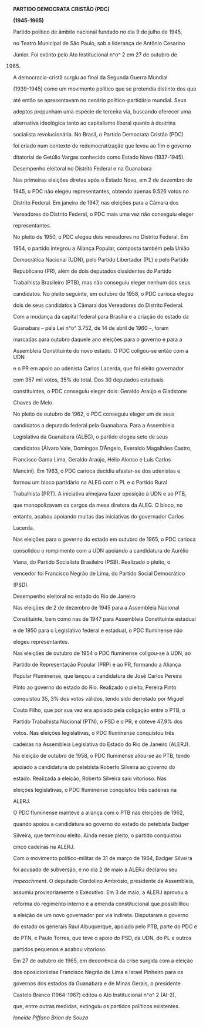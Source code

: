 **PARTIDO DEMOCRATA CRISTÃO (PDC)**



**(1945-1965)**



Partido político de âmbito nacional fundado no dia 9 de julho de 1945,

no Teatro Municipal de São Paulo, sob a liderança de Antônio Cesarino

Júnior. Foi extinto pelo Ato Institucional n^o^ 2 em 27 de outubro de

1965.



A democracia-cristã surgiu ao final da Segunda Guerra Mundial

(1939-1945) como um movimento político que se pretendia distinto dos que

até então se apresentavam no cenário político-partidário mundial. Seus

adeptos propunham uma espécie de terceira via, buscando oferecer uma

alternativa ideológica tanto ao capitalismo liberal quanto à doutrina

socialista revolucionária. No Brasil, o Partido Democrata Cristão (PDC)

foi criado num contexto de redemocratização que levou ao fim o governo

ditatorial de Getúlio Vargas conhecido como Estado Novo (1937-1945).



Desempenho eleitoral no Distrito Federal e na Guanabara



Nas primeiras eleições diretas após o Estado Novo, em 2 de dezembro de

1945, o PDC não elegeu representantes, obtendo apenas 9.526 votos no

Distrito Federal. Em janeiro de 1947, nas eleições para a Câmara dos

Vereadores do Distrito Federal, o PDC mais uma vez não conseguiu eleger

representantes.



No pleito de 1950, o PDC elegeu dois vereadores no Distrito Federal. Em

1954, o partido integrou a Aliança Popular, composta também pela União

Democrática Nacional (UDN), pelo Partido Libertador (PL) e pelo Partido

Republicano (PR), além de dois deputados dissidentes do Partido

Trabalhista Brasileiro (PTB), mas não conseguiu eleger nenhum dos seus

candidatos. No pleito seguinte, em outubro de 1958, o PDC carioca elegeu

dois de seus candidatos à Câmara dos Vereadores do Distrito Federal.



Com a mudança da capital federal para Brasília e a criação do estado da

Guanabara – pela Lei n^o^ 3.752, de 14 de abril de 1960 –, foram

marcadas para outubro daquele ano eleições para o governo e para a

Assembleia Constituinte do novo estado. O PDC coligou-se então com a UDN

e o PR em apoio ao udenista Carlos Lacerda, que foi eleito governador

com 357 mil votos, 35% do total. Dos 30 deputados estaduais

constituintes, o PDC conseguiu eleger dois: Geraldo Araújo e Gladstone

Chaves de Melo.



No pleito de outubro de 1962, o PDC conseguiu eleger um de seus

candidatos a deputado federal pela Guanabara. Para a Assembleia

Legislativa da Guanabara (ALEG), o partido elegeu sete de seus

candidatos (Álvaro Vale, Domingos D’Ângelo, Everaldo Magalhães Castro,

Francisco Gama Lima, Geraldo Araújo, Hélio Alonso e Luís Carlos

Mancini). Em 1963, o PDC carioca decidiu afastar-se dos udenistas e

formou um bloco partidário na ALEG com o PL e o Partido Rural

Trabalhista (PRT). A iniciativa almejava fazer oposição à UDN e ao PTB,

que monopolizavam os cargos da mesa diretora da ALEG. O bloco, no

entanto, acabou apoiando muitas das iniciativas do governador Carlos

Lacerda.



Nas eleições para o governo do estado em outubro de 1965, o PDC carioca

consolidou o rompimento com a UDN apoiando a candidatura de Aurélio

Viana, do Partido Socialista Brasileiro (PSB). Realizado o pleito, o

vencedor foi Francisco Negrão de Lima, do Partido Social Democrático

(PSD).



Desempenho eleitoral no estado do Rio de Janeiro



Nas eleições de 2 de dezembro de 1945 para a Assembleia Nacional

Constituinte, bem como nas de 1947 para Assembleia Constituinte estadual

e de 1950 para o Legislativo federal e estadual, o PDC fluminense não

elegeu representantes.



Nas eleições de outubro de 1954 o PDC fluminense coligou-se à UDN, ao

Partido de Representação Popular (PRP) e ao PR, formando a Aliança

Popular Fluminense, que lançou a candidatura de José Carlos Pereira

Pinto ao governo do estado do Rio. Realizado o pleito, Pereira Pinto

conquistou 35, 3% dos votos válidos, tendo sido derrotado por Miguel

Couto Filho, que por sua vez era apoiado pela coligação entre o PTB, o

Partido Trabalhista Nacional (PTN), o PSD e o PR, e obteve 47,9% dos

votos. Nas eleições legislativas, o PDC fluminense conquistou três

cadeiras na Assembleia Legislativa do Estado do Rio de Janeiro (ALERJ).



Na eleição de outubro de 1958, o PDC fluminense aliou-se ao PTB, tendo

apoiado a candidatura do petebista Roberto Silveira ao governo do

estado. Realizada a eleição, Roberto Silveira saiu vitorioso. Nas

eleições legislativas, o PDC fluminense conquistou três cadeiras na

ALERJ.



O PDC fluminense manteve a aliança com o PTB nas eleições de 1962,

quando apoiou a candidatura ao governo do estado do petebista Badger

Silveira, que terminou eleito. Ainda nesse pleito, o partido conquistou

cinco cadeiras na ALERJ.



Com o movimento político-militar de 31 de março de 1964, Badger Silveira

foi acusado de subversão, e no dia 2 de maio a ALERJ declarou seu

*impeachment*. O deputado Cordolino Ambrósio, presidente da Assembleia,

assumiu provisoriamente o Executivo. Em 3 de maio, a ALERJ aprovou a

reforma do regimento interno e a emenda constitucional que possibilitou

a eleição de um novo governador por via indireta. Disputaram o governo

do estado os generais Raul Albuquerque, apoiado pelo PTB, parte do PDC e

do PTN, e Paulo Torres, que teve o apoio do PSD, da UDN, do PL e outros

partidos pequenos e acabou vitorioso.



Em 27 de outubro de 1965, em decorrência da crise surgida com a eleição

dos oposicionistas Francisco Negrão de Lima e Israel Pinheiro para os

governos dos estados da Guanabara e de Minas Gerais, o presidente

Castelo Branco (1964-1967) editou o Ato Institucional n^o^ 2 (AI-2),

que, entre outras medidas, extinguiu os partidos políticos existentes.



*Ioneide Piffano Brion de Souza*



